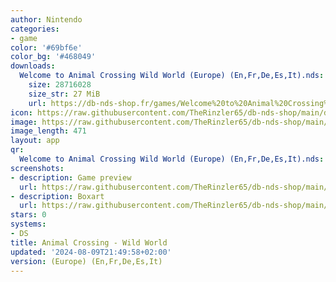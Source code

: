 ```yaml
---
author: Nintendo
categories:
- game
color: '#69bf6e'
color_bg: '#468049'
downloads:
  Welcome to Animal Crossing Wild World (Europe) (En,Fr,De,Es,It).nds:
    size: 28716028
    size_str: 27 MiB
    url: https://db-nds-shop.fr/games/Welcome%20to%20Animal%20Crossing%20Wild%20World%20%28Europe%29%20%28En%2CFr%2CDe%2CEs%2CIt%29.zip
icon: https://raw.githubusercontent.com/TheRinzler65/db-nds-shop/main/docs/assets/images/icons/animalcrossingwildworld.png
image: https://raw.githubusercontent.com/TheRinzler65/db-nds-shop/main/docs/assets/images/icons/animalcrossingwildworld.png
image_length: 471
layout: app
qr:
  Welcome to Animal Crossing Wild World (Europe) (En,Fr,De,Es,It).nds: https://db-nds-shop.fr/assets/images/qr/welcome-to-animal-crossing-wild-world-europe-enfrdeesit-nds.png
screenshots:
- description: Game preview
  url: https://raw.githubusercontent.com/TheRinzler65/db-nds-shop/main/docs/assets/images/screenshots/animalcrossingwildworld/animalcrossingwildworld.png
- description: Boxart
  url: https://raw.githubusercontent.com/TheRinzler65/db-nds-shop/main/docs/assets/images/boxart/Welcome%20to%20Animal%20Crossing%20Wild%20World%20(Europe)%20(En%2CFr%2CDe%2CEs%2CIt).nds.png
stars: 0
systems:
- DS
title: Animal Crossing - Wild World
updated: '2024-08-09T21:49:58+02:00'
version: (Europe) (En,Fr,De,Es,It)
---
```


